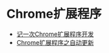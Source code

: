 
Chrome扩展程序
===

 
* [记一次Chrome扩展程序开发](https://www.shymean.com/article/%E8%AE%B0%E4%B8%80%E6%AC%A1Chrome%E6%89%A9%E5%B1%95%E7%A8%8B%E5%BA%8F%E5%BC%80%E5%8F%91)
* [Chrome扩展程序之自动更新](https://www.shymean.com/article/Chrome%E6%89%A9%E5%B1%95%E7%A8%8B%E5%BA%8F%E4%B9%8B%E8%87%AA%E5%8A%A8%E6%9B%B4%E6%96%B0)